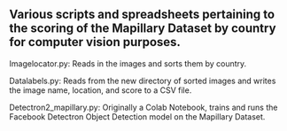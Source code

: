 ## Various scripts and spreadsheets pertaining to the scoring of the Mapillary Dataset by country for computer vision purposes.

Imagelocator.py: Reads in the images and sorts them by country.

Datalabels.py: Reads from the new directory of sorted images and writes the image name, location, and score to a CSV file.

Detectron2_mapillary.py: Originally a Colab Notebook, trains and runs the Facebook Detectron Object Detection model on the Mapillary Dataset.
